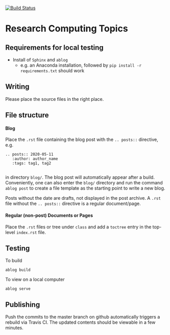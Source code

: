 [![Build Status](https://travis-ci.com/research-computing-topics/blog.svg?branch=master)](https://travis-ci.com/research-computing-topics/blog)

# Research Computing Topics


## Requirements for local testing

- Install of `Sphinx` and `ablog`
    - e.g. an Anaconda installation, followed by `pip install -r requirements.txt` should work


## Writing

Please place the source files in the right place.

## File structure

#### Blog


Place the `.rst` file containing the blog post with the `.. posts::` directive, e.g.

```
.. posts:: 2020-05-11
   :author: author_name
   :tags: tag1, tag2
    
```
in directory `blog/`. The blog post will automatically appear after a build.
Conveniently, one can also enter the `blog/` directory and run the command `ablog post` to create a file template
as the starting point to write a new blog.

Posts without the date are drafts, not displayed in the post archive. 
A `.rst` file without the `.. posts::` directive is a regular document/page.


#### Regular (non-post) Documents or Pages

Place the `.rst` files or tree under `class` and add a `toctree` entry in the top-level `index.rst` file.

## Testing

To build

```
ablog build
```

To view on a local computer

```
ablog serve
```



## Publishing

Push the commits to the master branch on github automatically triggers a rebuild via Travis CI.
The updated contents should be viewable in a few minutes.

